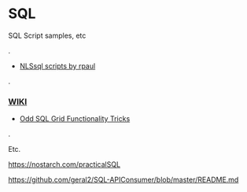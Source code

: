 # SQL
SQL Script samples, etc

.

* [NLSsql scripts by rpaul](https://github.com/rpaulPCG/NLSsql)


.

### [WIKI](https://github.com/hello-nls/sql/wiki)

* [Odd SQL Grid Functionality Tricks](https://github.com/hello-nls/sql/wiki/Odd-SQL-Grid-Functionality-Tricks)



.

Etc.

https://nostarch.com/practicalSQL

https://github.com/geral2/SQL-APIConsumer/blob/master/README.md 
